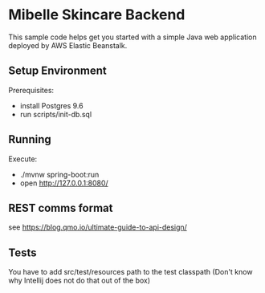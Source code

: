Mibelle Skincare Backend
==================================================

This sample code helps get you started with a simple Java web application
deployed by AWS Elastic Beanstalk.

Setup Environment
-----------

Prerequisites:

* install Postgres 9.6
* run scripts/init-db.sql


Running
---------------

Execute:

* ./mvnw spring-boot:run
* open http://127.0.0.1:8080/


REST comms format
-----------------
see https://blog.qmo.io/ultimate-guide-to-api-design/

Tests
-----
You have to add src/test/resources path to the test classpath (Don't know why Intellij does not do that out of the box)
